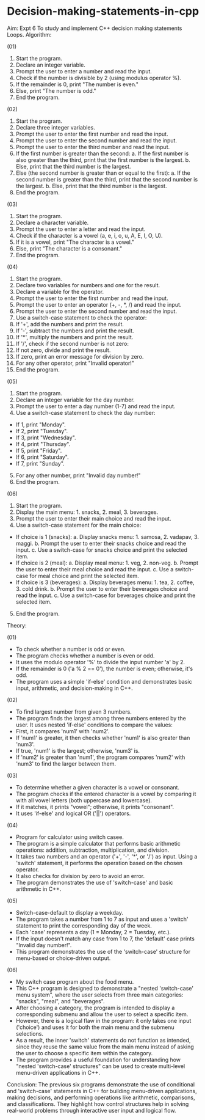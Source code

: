 # Decision-making-statements-in-cpp
Aim: Expt 6	To study and implement C++ decision making statements Loops.
Algorithm:

(01)
1. Start the program.
2. Declare an integer variable.
3. Prompt the user to enter a number and read the input.
4. Check if the number is divisible by 2 (using modulus operator %).
5. If the remainder is 0, print "The number is even."
6. Else, print "The number is odd."
7. End the program.

(02)
1. Start the program.
2. Declare three integer variables.
3. Prompt the user to enter the first number and read the input.
4. Prompt the user to enter the second number and read the input.
5. Prompt the user to enter the third number and read the input.
6. If the first number is greater than the second:
   a. If the first number is also greater than the third, print that the first number is the largest.
   b. Else, print that the third number is the largest.
7. Else (the second number is greater than or equal to the first):
   a. If the second number is greater than the third, print that the second number is the largest.
   b. Else, print that the third number is the largest.
8. End the program.

(03)
1. Start the program.
2. Declare a character variable.
3. Prompt the user to enter a letter and read the input.
4. Check if the character is a vowel (a, e, i, o, u, A, E, I, O, U).
5. If it is a vowel, print "The character is a vowel."
6. Else, print "The character is a consonant."
7. End the program.

(04)
1. Start the program.
2. Declare two variables for numbers and one for the result.
3. Declare a variable for the operator.
4. Prompt the user to enter the first number and read the input.
5. Prompt the user to enter an operator (+, -, *, /) and read the input.
6. Prompt the user to enter the second number and read the input.
7. Use a switch-case statement to check the operator:
8. If '+', add the numbers and print the result.
9. If '-', subtract the numbers and print the result.
10. If '*', multiply the numbers and print the result.
11. If '/', check if the second number is not zero:
12. If not zero, divide and print the result.
13. If zero, print an error message for division by zero.
14. For any other operator, print "Invalid operator!"
15. End the program.

(05)
1. Start the program.
2. Declare an integer variable for the day number.
3. Prompt the user to enter a day number (1-7) and read the input.
4. Use a switch-case statement to check the day number:
 - If 1, print "Monday".
 - If 2, print "Tuesday".
 - If 3, print "Wednesday".
 - If 4, print "Thursday".
 - If 5, print "Friday".
 - If 6, print "Saturday".
 - If 7, print "Sunday".
5. For any other number, print "Invalid day number!"
6. End the program.

(06)
1. Start the program.
2. Display the main menu: 1. snacks, 2. meal, 3. beverages.
3. Prompt the user to enter their main choice and read the input.
4. Use a switch-case statement for the main choice:
 - If choice is 1 (snacks):
     a. Display snacks menu: 1. samosa, 2. vadapav, 3. maggi.
     b. Prompt the user to enter their snacks choice and read the input.
     c. Use a switch-case for snacks choice and print the selected item.
 - If choice is 2 (meal):
     a. Display meal menu: 1. veg, 2. non-veg.
     b. Prompt the user to enter their meal choice and read the input.
     c. Use a switch-case for meal choice and print the selected item.
 - If choice is 3 (beverages):
     a. Display beverages menu: 1. tea, 2. coffee, 3. cold drink.
     b. Prompt the user to enter their beverages choice and read the input.
     c. Use a switch-case for beverages choice and print the selected item.
5. End the program.
   
Theory: 

(01)
- To check whether a number is odd or even.
- The program checks whether a number is even or odd.
- It uses the modulo operator '%' to divide the input number 'a' by 2.
- If the remainder is 0 ('a % 2 == 0'), the number is even; otherwise, it's odd.
- The program uses a simple 'if-else' condition and demonstrates basic input, arithmetic, and decision-making in C++.

(02) 
- To find largest number from given 3 numbers.
- The program finds the largest among three numbers entered by the user. It uses nested 'if-else' conditions to compare the values:
- First, it compares 'num1' with 'num2'.
- If 'num1' is greater, it then checks whether 'num1' is also greater than 'num3'.
- If true, 'num1' is the largest; otherwise, 'num3' is.
- If 'num2' is greater than 'num1', the program compares 'num2' with 'num3' to find the larger between them.
  
(03) 
- To determine whether a given character is a vowel or consonant.
- The program checks if the entered character is a vowel by comparing it with all vowel letters (both uppercase and lowercase).
- If it matches, it prints "vowel"; otherwise, it prints "consonant".
- It uses 'if-else' and logical OR ('||') operators.

(04)
- Program for calculator using switch casee.
- The program is a simple calculator that performs basic arithmetic operations: addition, subtraction, multiplication, and division.
- It takes two numbers and an operator ('+', '-', '*', or '/') as input. Using a 'switch' statement, it performs the operation based on the chosen operator.
- It also checks for division by zero to avoid an error.
- The program demonstrates the use of 'switch-case' and basic arithmetic in C++.

(05)
- Switch-case-default to display a weekday.
- The program takes a number from 1 to 7 as input and uses a 'switch' statement to print the corresponding day of the week.
- Each 'case' represents a day (1 = Monday, 2 = Tuesday, etc.).
- If the input doesn't match any case from 1 to 7, the 'default' case prints "Invalid day number!".
- This program demonstrates the use of the 'switch-case' structure for menu-based or choice-driven output.

(06) 
- My switch case program about the food menu.
- This C++ program is designed to demonstrate a "nested 'switch-case' menu system", where the user selects from three main categories: "snacks", "meal", and "beverages".
- After choosing a category, the program is intended to display a corresponding submenu and allow the user to select a specific item.
- However, there is a logical flaw in the program: it only takes one input ('choice') and uses it for both the main menu and the submenu selections.
- As a result, the inner 'switch' statements do not function as intended, since they reuse the same value from the main menu instead of asking the user to choose a specific item within the category.
- The program provides a useful foundation for understanding how "nested 'switch-case' structures" can be used to create multi-level menu-driven applications in C++.

Conclusion: The previous six programs demonstrate the use of conditional and 'switch-case' statements in C++ for building menu-driven applications, making decisions, and performing operations like arithmetic, comparisons, and classifications. They highlight how control structures help in solving real-world problems through interactive user input and logical flow.

